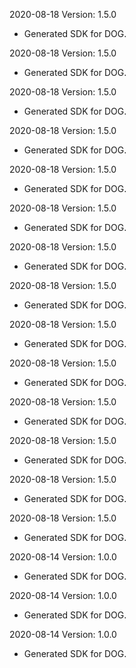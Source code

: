 2020-08-18 Version: 1.5.0
- Generated SDK for DOG.

2020-08-18 Version: 1.5.0
- Generated SDK for DOG.

2020-08-18 Version: 1.5.0
- Generated SDK for DOG.

2020-08-18 Version: 1.5.0
- Generated SDK for DOG.

2020-08-18 Version: 1.5.0
- Generated SDK for DOG.

2020-08-18 Version: 1.5.0
- Generated SDK for DOG.

2020-08-18 Version: 1.5.0
- Generated SDK for DOG.

2020-08-18 Version: 1.5.0
- Generated SDK for DOG.

2020-08-18 Version: 1.5.0
- Generated SDK for DOG.

2020-08-18 Version: 1.5.0
- Generated SDK for DOG.

2020-08-18 Version: 1.5.0
- Generated SDK for DOG.

2020-08-18 Version: 1.5.0
- Generated SDK for DOG.

2020-08-18 Version: 1.5.0
- Generated SDK for DOG.

2020-08-18 Version: 1.5.0
- Generated SDK for DOG.

2020-08-14 Version: 1.0.0
- Generated SDK for DOG.

2020-08-14 Version: 1.0.0
- Generated SDK for DOG.

2020-08-14 Version: 1.0.0
- Generated SDK for DOG.


